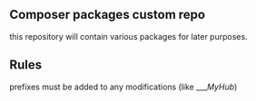 ## Composer packages custom repo

this repository will contain various packages for later purposes. 

## Rules

prefixes must be added to any modifications (like ____MyHub_)
